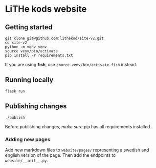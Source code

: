 # LiTHe kods website

## Getting started

```
git clone git@github.com:lithekod/site-v2.git
cd site-v2
python -m venv venv
source venv/bin/activate
pip install -r requirements.txt
```
If you are using **fish**, use `source venv/bin/activate.fish` instead.

## Running locally
```
flask run
```

## Publishing changes
```
./publish
```
Before publishing changes, _make sure_ pip has all requirements installed.

### Adding new pages
Add new markdown files to `website/pages/` representing a swedish and english
version of the page. Then add the endpoints to `website/__init__.py`.
